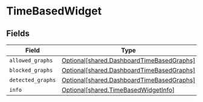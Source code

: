 # TimeBasedWidget


## Fields

| Field                                                                                            | Type                                                                                             | Required                                                                                         | Description                                                                                      |
| ------------------------------------------------------------------------------------------------ | ------------------------------------------------------------------------------------------------ | ------------------------------------------------------------------------------------------------ | ------------------------------------------------------------------------------------------------ |
| `allowed_graphs`                                                                                 | [Optional[shared.DashboardTimeBasedGraphs]](undefined/models/shared/dashboardtimebasedgraphs.md) | :heavy_minus_sign:                                                                               | N/A                                                                                              |
| `blocked_graphs`                                                                                 | [Optional[shared.DashboardTimeBasedGraphs]](undefined/models/shared/dashboardtimebasedgraphs.md) | :heavy_minus_sign:                                                                               | N/A                                                                                              |
| `detected_graphs`                                                                                | [Optional[shared.DashboardTimeBasedGraphs]](undefined/models/shared/dashboardtimebasedgraphs.md) | :heavy_minus_sign:                                                                               | N/A                                                                                              |
| `info`                                                                                           | [Optional[shared.TimeBasedWidgetInfo]](undefined/models/shared/timebasedwidgetinfo.md)           | :heavy_minus_sign:                                                                               | N/A                                                                                              |